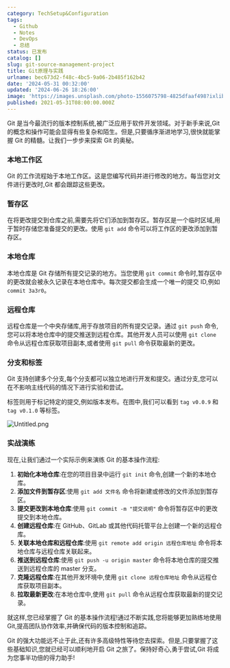```yaml
---
category: TechSetup&Configuration
tags:
  - Github
  - Notes
  - DevOps
  - 总结
status: 已发布
catalog: []
slug: git-source-management-project
title: Git原理与实践
urlname: bec673d2-f48c-4bc5-9a06-2b485f162b42
date: '2024-05-31 00:32:00'
updated: '2024-06-26 18:26:00'
image: 'https://images.unsplash.com/photo-1556075798-4825dfaaf498?ixlib=rb-4.0.3&q=85&fm=jpg&crop=entropy&cs=srgb'
published: 2021-05-31T08:00:00.000Z
---
```


Git 是当今最流行的版本控制系统,被广泛应用于软件开发领域。对于新手来说,Git 的概念和操作可能会显得有些复杂和陌生。但是,只要循序渐进地学习,很快就能掌握 Git 的精髓。让我们一步步来探索 Git 的奥秘。


### 本地工作区


Git 的工作流程始于本地工作区。这是您编写代码并进行修改的地方。每当您对文件进行更改时,Git 都会跟踪这些更改。


### 暂存区


在将更改提交到仓库之前,需要先将它们添加到暂存区。暂存区是一个临时区域,用于暂时存储您准备提交的更改。使用 `git add` 命令可以将工作区的更改添加到暂存区。


### 本地仓库


本地仓库是 Git 存储所有提交记录的地方。当您使用 `git commit` 命令时,暂存区中的更改就会被永久记录在本地仓库中。每次提交都会生成一个唯一的提交 ID,例如 `commit 3a3r0`。


### 远程仓库


远程仓库是一个中央存储库,用于存放项目的所有提交记录。通过 `git push` 命令,您可以将本地仓库中的提交推送到远程仓库。其他开发人员可以使用 `git clone` 命令从远程仓库获取项目副本,或者使用 `git pull` 命令获取最新的更改。


### 分支和标签


Git 支持创建多个分支,每个分支都可以独立地进行开发和提交。通过分支,您可以在不影响主线代码的情况下进行实验和尝试。


标签则用于标记特定的提交,例如版本发布。在图中,我们可以看到 `tag v0.0.9` 和 `tag v0.1.0` 等标签。


![Untitled.png](https://prod-files-secure.s3.us-west-2.amazonaws.com/5d24fe63-e567-4804-86f9-9fdc62e13082/77b77e01-3aab-4add-bdbd-7f489727861d/Untitled.png?X-Amz-Algorithm=AWS4-HMAC-SHA256&X-Amz-Content-Sha256=UNSIGNED-PAYLOAD&X-Amz-Credential=ASIAZI2LB4663BOKFHQQ%2F20250302%2Fus-west-2%2Fs3%2Faws4_request&X-Amz-Date=20250302T213217Z&X-Amz-Expires=3600&X-Amz-Security-Token=IQoJb3JpZ2luX2VjEIn%2F%2F%2F%2F%2F%2F%2F%2F%2F%2FwEaCXVzLXdlc3QtMiJHMEUCIQDZtJuRgJCIyx1WFo1ToRzeVIX6liZo1%2F%2F6e19CeNWHegIgIPp24NVXV8ENvhO8vg5iTInO2fOaejJHW8Bv9KkLukQqiAQIwv%2F%2F%2F%2F%2F%2F%2F%2F%2F%2FARAAGgw2Mzc0MjMxODM4MDUiDJGhpmAp41ch98XEXircA1BhmpZaaE3O14djdnnu67wmD%2BckiSo3T2QPXZWJyfuBA6CxyNt548Pov%2F1A%2FeV4I7Fk6S1jOKSMNJrkf3aXzNNpbZlBpKnjl1AyTzK9qH%2BAhNSBSNsE17lUrHJ0wN5HAPUJGxIAS0gr3f%2FVhKQDW3uRTWrNa6P85VE6keqND0iABSlnB0FO2tx6jhmINkjMjqHtX1vrRIgYLEpJYIF3zmY8mawD6OIgR6WDOaRhx2k19o0H%2FzUhKJ9BDRrOsUBJzpnaBrzGk8RAl9W3mB%2BtCcgivAoeLm3cPFPuKaVpMVP7SoJMhSKsFF0HZ89s1LkjOKoaDHGFbFXpLsHR5lW91tPl6fgIE6%2FKZPjjwvu9REndjwm13qmSus9i%2BvzkHysRE2Q8PMDE%2BBjYfX8harGZPoW8%2ByKSQvsccryiFIk5RN49CIoGmEl7ieYU8qkzPHLPi1YcKxOU8RfWBFmeCCogzl0l1hnWzFtYlcheMA2bNrmqEGY64Rtc8Wt%2BLCIzCsjEytwdURTmV3FaB4CUdwf4%2FR01js9oAxPXMEmeUrlh6YvH3WaSX3pjLIYbVwQyT%2FJKIuqNGPa6zrNZ4c6CkVOztK3AiOMrN6XTz9FzkM2%2FqAFudeXmQHtP7Sn7D82tMN2ckr4GOqUBhK2RbWf7BDFThDnHHuaXvz%2Be4rZViDU92q1I4sDDNeYDSMi4MUvYWrC9C6fXMv6mJra%2B9cDO4gEK47d%2FxaAk6ngyU48YOTBr%2FRWixyre8k%2BhGCoMKXVXq1ua9K%2BBL0rJ6nYZycnJr0es9jIkX%2FxvA%2ByWPhHqOQ3Pt5unueaKDGkdSHKYlXLL%2BCWitMR5nuriRrxPj%2BQsCgiqctB5at%2FhMoMHPjYt&X-Amz-Signature=1bcb1d4f7056b8ea8bf45e787b843745ec9a431162e33b6fbaa92c918711c7dd&X-Amz-SignedHeaders=host&x-id=GetObject)


### 实战演练


现在,让我们通过一个实际示例来演练 Git 的基本操作流程:

1. **初始化本地仓库**:在您的项目目录中运行 `git init` 命令,创建一个新的本地仓库。
2. **添加文件到暂存区**:使用 `git add 文件名` 命令将新建或修改的文件添加到暂存区。
3. **提交更改到本地仓库**:使用 `git commit -m "提交说明"` 命令将暂存区中的更改提交到本地仓库。
4. **创建远程仓库**:在 GitHub、GitLab 或其他代码托管平台上创建一个新的远程仓库。
5. **关联本地仓库和远程仓库**:使用 `git remote add origin 远程仓库地址` 命令将本地仓库与远程仓库关联起来。
6. **推送到远程仓库**:使用 `git push -u origin master` 命令将本地仓库的提交推送到远程仓库的 master 分支。
7. **克隆远程仓库**:在其他开发环境中,使用 `git clone 远程仓库地址` 命令从远程仓库获取项目副本。
8. **拉取最新更改**:在本地仓库中,使用 `git pull` 命令从远程仓库获取最新的提交记录。

就这样,您已经掌握了 Git 的基本操作流程!通过不断实践,您将能够更加熟练地使用 Git,提高团队协作效率,并确保代码的版本控制和追踪。


Git 的强大功能远不止于此,还有许多高级特性等待您去探索。但是,只要掌握了这些基础知识,您就已经可以顺利地开启 Git 之旅了。保持好奇心,勇于尝试,Git 将成为您事半功倍的得力助手!

